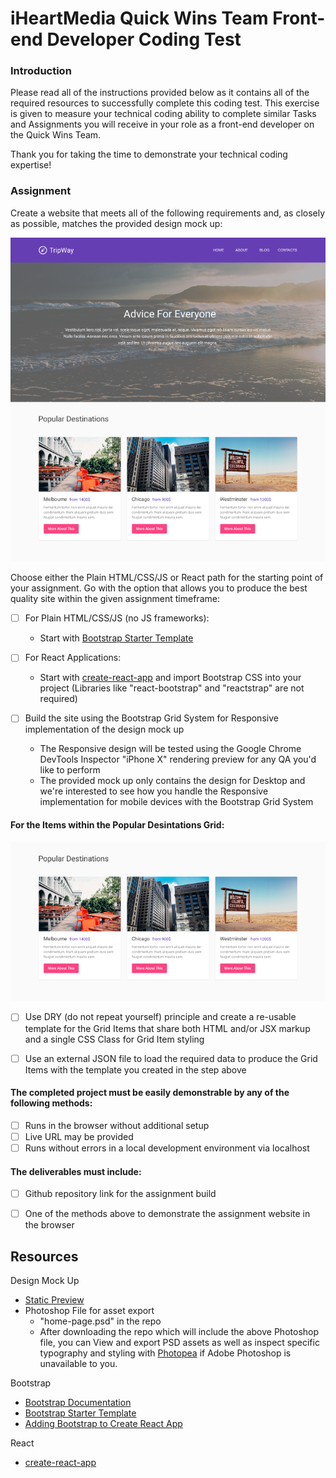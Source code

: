 # iHeartMedia Quick Wins Team Front-end Developer Coding Test


### Introduction
Please read all of the instructions provided below as it contains all of the required resources to successfully complete this coding test. This exercise is given to measure your technical coding ability to complete similar Tasks and Assignments you will receive in your role as a front-end developer on the Quick Wins Team.

Thank you for taking the time to demonstrate your technical coding expertise!


### Assignment
Create a website that meets all of the following requirements and, as closely as possible, matches the provided design mock up:

![front-end-test-mockup](./home-page.png)

Choose either the Plain HTML/CSS/JS or React path for the starting point of your assignment. Go with the option that allows you to produce the best quality site within the given assignment timeframe:
- [ ] For Plain HTML/CSS/JS (no JS frameworks):

  - Start with [Bootstrap Starter Template](https://getbootstrap.com/docs/4.0/examples/starter-template/)


- [ ] For React Applications:

  - Start with [create-react-app](https://github.com/facebook/create-react-app) and import Bootstrap CSS into your project (Libraries like "react-bootstrap" and "reactstrap" are not required)


- [ ] Build the site using the Bootstrap Grid System for Responsive implementation of the design mock up

  - The Responsive design will be tested using the Google Chrome DevTools Inspector "iPhone X" rendering preview for any QA you'd like to perform
  - The provided mock up only contains the design for Desktop and we're interested to see how you handle the Responsive implementation for mobile devices with the Bootstrap Grid System


#### For the Items within the Popular Desintations Grid:

![popular-destinations-grid](./popular-destinations-grid.png)
- [ ] Use DRY (do not repeat yourself) principle and create a re-usable template for the Grid Items that share both HTML and/or JSX markup and a single CSS Class for Grid Item styling
- [ ] Use an external JSON file to load the required data to produce the Grid Items with the template you created in the step above


#### The completed project must be easily demonstrable by any of the following methods:
- [ ] Runs in the browser without additional setup
- [ ] Live URL may be provided
- [ ] Runs without errors in a local development environment via localhost

#### The deliverables must include:
- [ ] Github repository link for the assignment build
- [ ] One of the methods above to demonstrate the assignment website in the browser


## Resources
Design Mock Up
- [Static Preview](./home-page.png)
- Photoshop File for asset export
  - "home-page.psd" in the repo
  - After downloading the repo which will include the above Photoshop file, you can View and export PSD assets as well as inspect specific typography and styling with [Photopea](https://www.photopea.com/) if Adobe Photoshop is unavailable to you.

Bootstrap
- [Bootstrap Documentation](https://getbootstrap.com/docs/4.0/getting-started/introduction/)
- [Bootstrap Starter Template](https://getbootstrap.com/docs/4.0/examples/starter-template/)
- [Adding Bootstrap to Create React App](https://create-react-app.dev/docs/adding-bootstrap/)

React
- [create-react-app](https://github.com/facebook/create-react-app)
